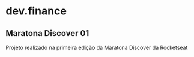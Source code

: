 # dev.finance
<h2> Maratona Discover 01 </h2>
Projeto realizado na primeira edição da Maratona Discover da Rocketseat
